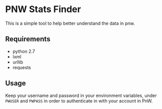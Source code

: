 PNW Stats Finder
==============
This is a simple tool to help better understand the data in pnw.

Requirements
----------------
- python 2.7
- lxml
- urllib
- requests

Usage
-------
Keep your username and password in your environment variables, under `PWUSER` and `PWPASS` in order to authenticate in with your account in PnW.


